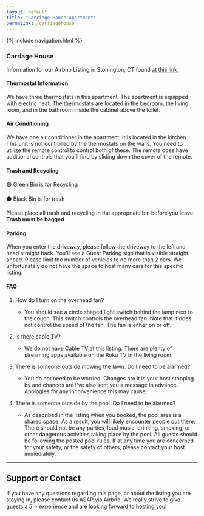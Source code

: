 ```yaml
---
layout: default
title: "Carriage House Apartment"
permalink: /carriagehouse
---
```


{% include navigation.html %}

### Carriage House

Information for our Airbnb Listing in Stonington, CT found [at this link.](https://www.airbnb.com/h/carriagehousestonington)


#### Thermostat Information

We have three thermostats in this apartment. The apartment is equipped with electric heat. The thermostats are located in the bedroom, the living room, and in the bathroom inside the cabinet above the toilet. 

#### Air Conditioning

We have one air conditioner in the apartment. It is located in the kitchen. This unit is not controlled by the thermostats on the walls. You need to utilize the remote control to control both of these. The remote does have additional controls that you'll find by sliding down the cover of the remote. 

#### Trash and Recycling

🟢  Green Bin is for Recycling

⚫  Black Bin is for trash

Please place all trash and recycling in the appropriate bin before you leave. **Trash must be bagged**

#### Parking

When you enter the driveway, please follow the driveway to the left and head straight back. You'll see a Guest Parking sign that is visible straight ahead. Please limit the number of vehicles to no more than 2 cars. We unfortunately do not have the space to host many cars for this specific listing. 

#### FAQ

1. How do I turn on the overhead fan?
    * You should see a circle shaped light switch behind the lamp next to the couch. This switch controls the overhead fan. Note that it does not control the speed of the fan. The fan is either on or off. 


2. Is there cable TV?
    * We do not have Cable TV at this listing. There are plenty of streaming apps available on the Roku TV in the living room. 

3. There is someone outside mowing the lawn. Do I need to be alarmed?
    * You do not need to be worried. Changes are it is your host stopping by and chances are I've also sent you a message in advance. Apologies for any inconvenience this may cause. 

4. There is someone outside by the pool. Do I need to be alarmed?
    * As described in the listing when you booked, the pool area is a shared space. As a result, you will likely encounter people out there. There should not be any parties, loud music, drinking, smoking, or other dangerous activities taking place by the pool. All guests should be following the posted pool rules. If at any time you are concerned for your safety, or the safety of others, please contact your host immediately. 

* * * * *

## Support or Contact

If you have any questions regarding this page, or about the listing you are staying in, please contact us ASAP via Airbnb. We really strive to give guests a 5 ⭐️ experience and are looking forward to hosting you! 
